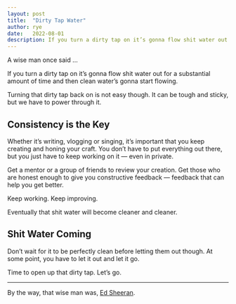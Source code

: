 ```yaml
---
layout: post
title:  "Dirty Tap Water"
author: rye
date:   2022-08-01
description: If you turn a dirty tap on it’s gonna flow shit water out for a substantial amount of time and then clean water’s gonna start flowing.
---
```


A wise man once said …

<p class="quote">If you turn a dirty tap on it’s gonna flow shit water out for a substantial amount of time and then clean water’s gonna start flowing.</p>

Turning that dirty tap back on is not easy though. It can be tough and sticky, but we have to power through it.

## Consistency is the Key

Whether it’s writing, vlogging or singing, it’s important that you keep creating and honing your craft. You don’t have to put everything out there, but you just have to keep working on it — even in private.

Get a mentor or a group of friends to review your creation. Get those who are honest enough to give you constructive feedback — feedback that can help you get better.

Keep working. Keep improving.

Eventually that shit water will become cleaner and cleaner.

## Shit Water Coming

Don’t wait for it to be perfectly clean before letting them out though. At some point, you have to let it out and let it go.

Time to open up that dirty tap. Let’s go.

<hr>

By the way, that wise man was, [Ed Sheeran](https://youtu.be/EbU8MSpqTac).